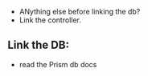 - ANything else before linking the db?
- Link the controller.

## Link the DB:

- read the Prism db docs
